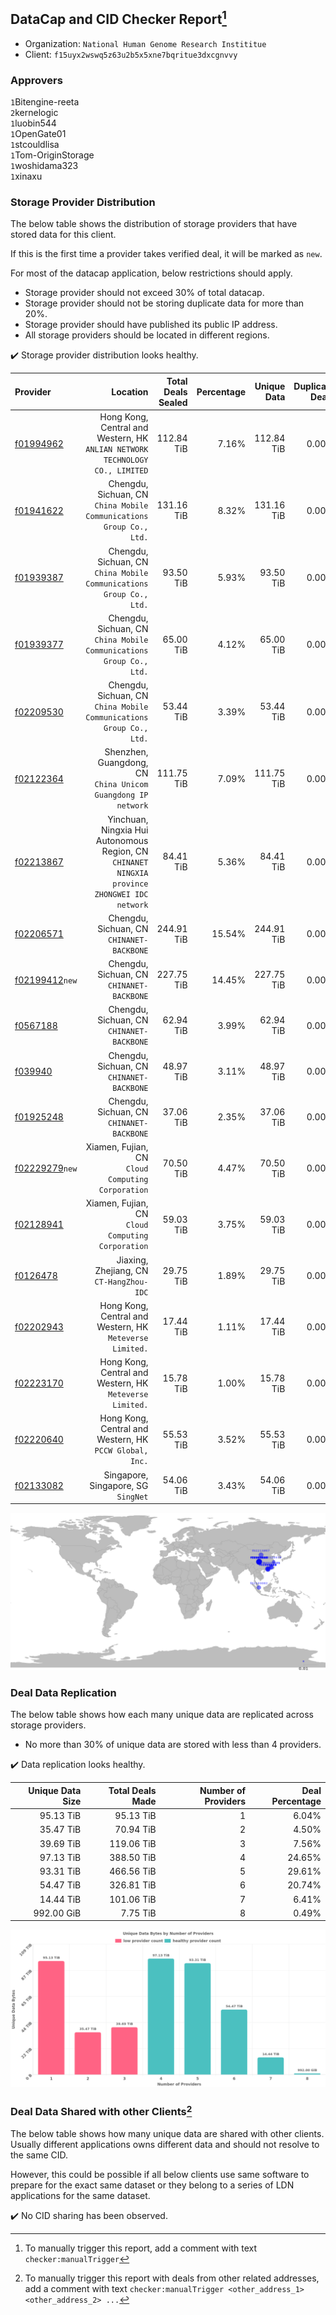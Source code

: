 ## DataCap and CID Checker Report[^1]
 - Organization: `National Human Genome Research Instititue`
 - Client: `f15uyx2wswq5z63u2b5x5xne7bqritue3dxcgnvvy`
### Approvers
`1`Bitengine-reeta<br/>`2`kernelogic<br/>`1`luobin544<br/>`1`OpenGate01<br/>`1`stcouldlisa<br/>`1`Tom-OriginStorage<br/>`1`woshidama323<br/>`1`xinaxu

### Storage Provider Distribution
The below table shows the distribution of storage providers that have stored data for this client.

If this is the first time a provider takes verified deal, it will be marked as `new`.

For most of the datacap application, below restrictions should apply.
 - Storage provider should not exceed 30% of total datacap.
 - Storage provider should not be storing duplicate data for more than 20%.
 - Storage provider should have published its public IP address.
 - All storage providers should be located in different regions.

✔️ Storage provider distribution looks healthy.

| Provider                                                    |                                                                                         Location | Total Deals Sealed | Percentage | Unique Data | Duplicate Deals |
| :---------------------------------------------------------- | -----------------------------------------------------------------------------------------------: | -----------------: | ---------: | ----------: | --------------: |
| [f01994962](https://filfox.info/en/address/f01994962)       |                  Hong Kong, Central and Western, HK<br/>`ANLIAN NETWORK TECHNOLOGY CO., LIMITED` |         112.84 TiB |      7.16% |  112.84 TiB |           0.00% |
| [f01941622](https://filfox.info/en/address/f01941622)       |                           Chengdu, Sichuan, CN<br/>`China Mobile Communications Group Co., Ltd.` |         131.16 TiB |      8.32% |  131.16 TiB |           0.00% |
| [f01939387](https://filfox.info/en/address/f01939387)       |                           Chengdu, Sichuan, CN<br/>`China Mobile Communications Group Co., Ltd.` |          93.50 TiB |      5.93% |   93.50 TiB |           0.00% |
| [f01939377](https://filfox.info/en/address/f01939377)       |                           Chengdu, Sichuan, CN<br/>`China Mobile Communications Group Co., Ltd.` |          65.00 TiB |      4.12% |   65.00 TiB |           0.00% |
| [f02209530](https://filfox.info/en/address/f02209530)       |                           Chengdu, Sichuan, CN<br/>`China Mobile Communications Group Co., Ltd.` |          53.44 TiB |      3.39% |   53.44 TiB |           0.00% |
| [f02122364](https://filfox.info/en/address/f02122364)       |                                  Shenzhen, Guangdong, CN<br/>`China Unicom Guangdong IP network` |         111.75 TiB |      7.09% |  111.75 TiB |           0.00% |
| [f02213867](https://filfox.info/en/address/f02213867)       | Yinchuan, Ningxia Hui Autonomous Region, CN<br/>`CHINANET NINGXIA province ZHONGWEI IDC network` |          84.41 TiB |      5.36% |   84.41 TiB |           0.00% |
| [f02206571](https://filfox.info/en/address/f02206571)       |                                                     Chengdu, Sichuan, CN<br/>`CHINANET-BACKBONE` |         244.91 TiB |     15.54% |  244.91 TiB |           0.00% |
| [f02199412](https://filfox.info/en/address/f02199412)`new`  |                                                     Chengdu, Sichuan, CN<br/>`CHINANET-BACKBONE` |         227.75 TiB |     14.45% |  227.75 TiB |           0.00% |
| [f0567188](https://filfox.info/en/address/f0567188)         |                                                     Chengdu, Sichuan, CN<br/>`CHINANET-BACKBONE` |          62.94 TiB |      3.99% |   62.94 TiB |           0.00% |
| [f039940](https://filfox.info/en/address/f039940)           |                                                     Chengdu, Sichuan, CN<br/>`CHINANET-BACKBONE` |          48.97 TiB |      3.11% |   48.97 TiB |           0.00% |
| [f01925248](https://filfox.info/en/address/f01925248)       |                                                     Chengdu, Sichuan, CN<br/>`CHINANET-BACKBONE` |          37.06 TiB |      2.35% |   37.06 TiB |           0.00% |
| [f02229279](https://filfox.info/en/address/f02229279)`new`  |                                             Xiamen, Fujian, CN<br/>`Cloud Computing Corporation` |          70.50 TiB |      4.47% |   70.50 TiB |           0.00% |
| [f02128941](https://filfox.info/en/address/f02128941)       |                                             Xiamen, Fujian, CN<br/>`Cloud Computing Corporation` |          59.03 TiB |      3.75% |   59.03 TiB |           0.00% |
| [f0126478](https://filfox.info/en/address/f0126478)         |                                                      Jiaxing, Zhejiang, CN<br/>`CT-HangZhou-IDC` |          29.75 TiB |      1.89% |   29.75 TiB |           0.00% |
| [f02202943](https://filfox.info/en/address/f02202943)       |                                      Hong Kong, Central and Western, HK<br/>`Meteverse Limited.` |          17.44 TiB |      1.11% |   17.44 TiB |           0.00% |
| [f02223170](https://filfox.info/en/address/f02223170)       |                                      Hong Kong, Central and Western, HK<br/>`Meteverse Limited.` |          15.78 TiB |      1.00% |   15.78 TiB |           0.00% |
| [f02220640](https://filfox.info/en/address/f02220640)       |                                       Hong Kong, Central and Western, HK<br/>`PCCW Global, Inc.` |          55.53 TiB |      3.52% |   55.53 TiB |           0.00% |
| [f02133082](https://filfox.info/en/address/f02133082)       |                                                           Singapore, Singapore, SG<br/>`SingNet` |          54.06 TiB |      3.43% |   54.06 TiB |           0.00% |

<img src="https://raw.githubusercontent.com/data-preservation-programs/filplus-checker-assets/main/filecoin-project/filecoin-plus-large-datasets/issues/1643/1688540317678.png"/>

### Deal Data Replication
The below table shows how each many unique data are replicated across storage providers.

- No more than 30% of unique data are stored with less than 4 providers.

✔️ Data replication looks healthy.

| Unique Data Size | Total Deals Made | Number of Providers | Deal Percentage |
| ---------------: | ---------------: | ------------------: | --------------: |
|        95.13 TiB |        95.13 TiB |                   1 |           6.04% |
|        35.47 TiB |        70.94 TiB |                   2 |           4.50% |
|        39.69 TiB |       119.06 TiB |                   3 |           7.56% |
|        97.13 TiB |       388.50 TiB |                   4 |          24.65% |
|        93.31 TiB |       466.56 TiB |                   5 |          29.61% |
|        54.47 TiB |       326.81 TiB |                   6 |          20.74% |
|        14.44 TiB |       101.06 TiB |                   7 |           6.41% |
|       992.00 GiB |         7.75 TiB |                   8 |           0.49% |

<img src="https://raw.githubusercontent.com/data-preservation-programs/filplus-checker-assets/main/filecoin-project/filecoin-plus-large-datasets/issues/1643/1688540318720.png"/>

### Deal Data Shared with other Clients[^3]
The below table shows how many unique data are shared with other clients.
Usually different applications owns different data and should not resolve to the same CID.

However, this could be possible if all below clients use same software to prepare for the exact same dataset or they belong to a series of LDN applications for the same dataset.

✔️ No CID sharing has been observed.

[^1]: To manually trigger this report, add a comment with text `checker:manualTrigger`

[^2]: Deals from those addresses are combined into this report as they are specified with `checker:manualTrigger`

[^3]: To manually trigger this report with deals from other related addresses, add a comment with text `checker:manualTrigger <other_address_1> <other_address_2> ...`
